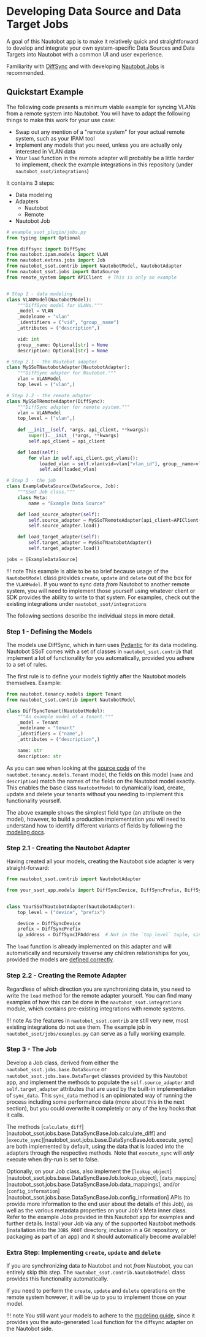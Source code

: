# Developing Data Source and Data Target Jobs

A goal of this Nautobot app is to make it relatively quick and straightforward to develop and integrate your own system-specific Data Sources and Data Targets into Nautobot with a common UI and user experience.

Familiarity with [DiffSync](https://diffsync.readthedocs.io/en/latest/) and with developing [Nautobot Jobs](https://nautobot.readthedocs.io/en/latest/additional-features/jobs/) is recommended.

## Quickstart Example

The following code presents a minimum viable example for syncing VLANs from a remote system into Nautobot. You will have to adapt the following things to make this work for your use case:

- Swap out any mention of a "remote system" for your actual remote system, such as your IPAM tool
- Implement any models that you need, unless you are actually only interested in VLAN data
- Your `load` function in the remote adapter will probably be a little harder to implement, check the example integrations in this repository (under `nautobot_ssot/integrations`)

It contains 3 steps:

- Data modeling
- Adapters
    - Nautobot
    - Remote
- Nautobot Job

```python
# example_ssot_plugin/jobs.py
from typing import Optional

from diffsync import DiffSync
from nautobot.ipam.models import VLAN
from nautobot.extras.jobs import Job
from nautobot_ssot.contrib import NautobotModel, NautobotAdapter
from nautobot_ssot.jobs import DataSource
from remote_system import APIClient  # This is only an example


# Step 1 - data modeling
class VLANModel(NautobotModel):
    """DiffSync model for VLANs."""
    _model = VLAN
    _modelname = "vlan"
    _identifiers = ("vid", "group__name")
    _attributes = ("description",)

    vid: int
    group__name: Optional[str] = None
    description: Optional[str] = None

# Step 2.1 - the Nautobot adapter
class MySSoTNautobotAdapter(NautobotAdapter):
    """DiffSync adapter for Nautobot."""
    vlan = VLANModel
    top_level = ("vlan",)

# Step 2.2 - the remote adapter
class MySSoTRemoteAdapter(DiffSync):
    """DiffSync adapter for remote system."""
    vlan = VLANModel
    top_level = ("vlan",)
    
    def __init__(self, *args, api_client, **kwargs):
        super().__init__(*args, **kwargs)
        self.api_client = api_client

    def load(self):
        for vlan in self.api_client.get_vlans():
            loaded_vlan = self.vlan(vid=vlan["vlan_id"], group__name=vlan["grouping"], description=vlan["description"])
            self.add(loaded_vlan)

# Step 3 - the job
class ExampleDataSource(DataSource, Job):
    """SSoT Job class."""
    class Meta:
        name = "Example Data Source"

    def load_source_adapter(self):
        self.source_adapter = MySSoTRemoteAdapter(api_client=APIClient())
        self.source_adapter.load()

    def load_target_adapter(self):
        self.target_adapter = MySSoTNautobotAdapter()
        self.target_adapter.load()

jobs = [ExampleDataSource]
```

!!! note
    This example is able to be so brief because usage of the `NautobotModel` class provides `create`, `update` and `delete` out of the box for the `VLANModel`. If you want to sync data _from_ Nautobot to another remote system, you will need to implement those yourself using whatever client or SDK provides the ability to write to that system. For examples, check out the existing integrations under `nautobot_ssot/integrations`

The following sections describe the individual steps in more detail.

### Step 1 - Defining the Models

The models use DiffSync, which in turn uses [Pydantic](https://docs.pydantic.dev/latest/) for its data modeling. Nautobot SSoT comes with a set of classes in `nautobot_ssot.contrib` that implement a lot of functionality for you automatically, provided you adhere to a set of rules.

The first rule is to define your models tightly after the Nautobot models themselves. Example:

```python
from nautobot.tenancy.models import Tenant
from nautobot_ssot.contrib import NautobotModel

class DiffSyncTenant(NautobotModel):
    """An example model of a tenant."""
    _model = Tenant
    _modelname = "tenant"
    _identifiers = ("name",)
    _attributes = ("description",)

    name: str
    description: str
```

As you can see when looking at the [source code](https://github.com/nautobot/nautobot/blob/develop/nautobot/tenancy/models.py#L81) of the `nautobot.tenancy.models.Tenant` model, the fields on this model (`name` and `description`) match the names of the fields on the Nautobot model exactly. This enables the base class `NautobotModel` to dynamically load, create, update and delete your tenants without you needing to implement this functionality yourself.

The above example shows the simplest field type (an attribute on the model), however, to build a production implementation you will need to understand how to identify different variants of fields by following the [modeling docs](../user/modeling.md).

### Step 2.1 - Creating the Nautobot Adapter

Having created all your models, creating the Nautobot side adapter is very straight-forward:

```python
from nautobot_ssot.contrib import NautobotAdapter

from your_ssot_app.models import DiffSyncDevice, DiffSyncPrefix, DiffSyncIPAddress


class YourSSoTNautobotAdapter(NautobotAdapter):
    top_level = ("device", "prefix")

    device = DiffSyncDevice
    prefix = DiffSyncPrefix
    ip_address = DiffSyncIPAddress  # Not in the `top_level` tuple, since it's a child of the prefix model
```

The `load` function is already implemented on this adapter and will automatically and recursively traverse any children relationships for you, provided the models are [defined correctly](../user/modeling.md).

### Step 2.2 - Creating the Remote Adapter

Regardless of which direction you are synchronizing data in, you need to write the `load` method for the remote adapter yourself. You can find many examples of how this can be done in the `nautobot_ssot.integrations` module, which contains pre-existing integrations with remote systems.

!!! note
    As the features in `nautobot_ssot.contrib` are still very new, most existing integrations do not use them. The example job in `nautobot_ssot/jobs/examples.py` can serve as a fully working example.

### Step 3 - The Job

Develop a Job class, derived from either the `nautobot_ssot.jobs.base.DataSource` or `nautobot_ssot.jobs.base.DataTarget` classes provided by this Nautobot app, and implement the methods to populate the `self.source_adapter` and `self.target_adapter` attributes that are used by the built-in implementation of `sync_data`. This `sync_data` method is an opinionated way of running the process including some performance data (more about this in the next section), but you could overwrite it completely or any of the key hooks that it calls.

The methods [`calculate_diff`][nautobot_ssot.jobs.base.DataSyncBaseJob.calculate_diff] and [`execute_sync`][nautobot_ssot.jobs.base.DataSyncBaseJob.execute_sync] are both implemented by default, using the data that is loaded into the adapters through the respective methods. Note that `execute_sync` will _only_ execute when dry-run is set to false.

Optionally, on your Job class, also implement the [`lookup_object`][nautobot_ssot.jobs.base.DataSyncBaseJob.lookup_object], [`data_mapping`][nautobot_ssot.jobs.base.DataSyncBaseJob.data_mappings], and/or [`config_information`][nautobot_ssot.jobs.base.DataSyncBaseJob.config_information] APIs (to provide more information to the end user about the details of this Job), as well as the various metadata properties on your Job's Meta inner class. Refer to the example Jobs provided in this Nautobot app for examples and further details.
Install your Job via any of the supported Nautobot methods (installation into the `JOBS_ROOT` directory, inclusion in a Git repository, or packaging as part of an app) and it should automatically become available!

### Extra Step: Implementing `create`, `update` and `delete`

If you are synchronizing data _to_ Nautobot and not _from_ Nautobot, you can entirely skip this step. The `nautobot_ssot.contrib.NautobotModel` class provides this functionality automatically.

If you need to perform the `create`, `update` and `delete` operations on the remote system however, it will be up to you to implement those on your model.

!!! note
    You still want your models to adhere to the [modeling guide](../user/modeling.md), since it provides you the auto-generated `load` function for the diffsync adapter on the Nautobot side.
